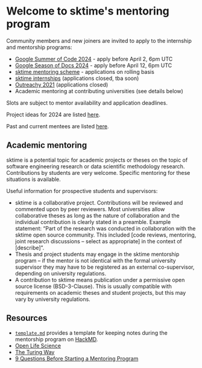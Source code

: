 # Welcome to sktime's mentoring program

Community members and new joiners are invited to apply to the internship and mentorship programs: 
- [Google Summer of Code 2024](https://github.com/sktime/mentoring/blob/main/internships/gsoc2024.md) - apply before April 2, 6pm UTC
- [Google Season of Docs 2024](https://github.com/sktime/mentoring/blob/main/internships/gsod2024.md) - apply before April 12, 6pm UTC
- [sktime mentoring scheme](https://www.sktime.net/en/latest/get_involved/mentoring.html) - applications on rolling basis
- [sktime internships](https://github.com/sktime/mentoring/blob/main/internships/sktime2023.md) (applications closed, tba soon)
- [Outreachy 2021](https://github.com/sktime/mentoring/blob/main/internships/outreachy.md) (applications closed)
- Academic mentoring at contributing universities (see details below)

Slots are subject to mentor availability and application deadlines.

Project ideas for 2024 are listed [here](https://github.com/sktime/mentoring/blob/main/internships/projects_2024.md).

Past and current mentees are listed [here](https://github.com/sktime/mentoring/issues?q=label%3Amentoring+).

## Academic mentoring
sktime is a potential topic for academic projects or theses on the topic of software engineering research or data scientific methodology research. 
Contributions by students are very welcome. 
Specific mentoring for these situations is available.

Useful information for prospective students and supervisors:
- sktime is a collaborative project. Contributions will be reviewed and commented upon by peer reviewers. Most universities allow collaborative theses as long as the nature of collaboration and the individual contribution is clearly stated in a preamble. Example statement: “Part of the research was conducted in collaboration with the sktime open source community. This included [code reviews, mentoring, joint research discussions – select as appropriate] in the context of [describe]”.
- Thesis and project students may engage in the sktime mentorship program – if the mentor is not identical with the formal university supervisor they may have to be registered as an external co-supervisor, depending on university regulations.
- A contribution to sktime means publication under a permissive open source license (BSD-3-Clause). This is usually compatible with requirements on academic theses and student projects, but this may vary by university regulations.

## Resources
* [`template.md`](https://github.com/sktime/mentorship-programme/blob/master/template.md) provides a template for keeping notes during the mentorship program on [HackMD](https://hackmd.io).
* [Open Life Science](https://openlifesci.org)
* [The Turing Way](https://the-turing-way.netlify.app/welcome)
* [9 Questions Before Starting a Mentoring Program](http://www.mentoringstandard.com/9-questions-before-starting-a-mentoring-program/)
